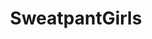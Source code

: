 ---
title: SweatpantGirls
crosslinks:
- livven
- AngieVaronaLegal
- AlyssaAtNightFans
- PinterNatalia
---